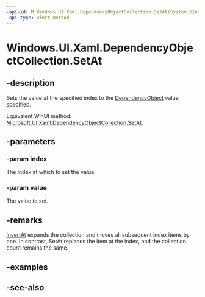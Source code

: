 ```yaml
---
-api-id: M:Windows.UI.Xaml.DependencyObjectCollection.SetAt(System.UInt32,Windows.UI.Xaml.DependencyObject)
-api-type: winrt method
---
```


<!-- Method syntax
public void SetAt(System.UInt32 index, Windows.UI.Xaml.DependencyObject value)
-->

# Windows.UI.Xaml.DependencyObjectCollection.SetAt

## -description
Sets the value at the specified index to the [DependencyObject](dependencyobject.md) value specified.

Equivalent WinUI method: [Microsoft.UI.Xaml.DependencyObjectCollection.SetAt](/windows/winui/api/microsoft.ui.xaml.dependencyobjectcollection.setat).

## -parameters
### -param index
The index at which to set the value.

### -param value
The value to set.

## -remarks
[InsertAt](dependencyobjectcollection_insertat_1364321154.md) expands the collection and moves all subsequent index items by one. In contrast, SetAt replaces the item at the index, and the collection count remains the same.

## -examples

## -see-also
